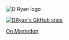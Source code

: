 <img src="https://dryan-com.s3.amazonaws.com/assets/mark.svg" alt="D Ryan logo">

[![DRyan's GitHub stats](https://github-readme-stats.vercel.app/api?username=dryan&theme=dark&show_icons=true)](https://github.com/anuraghazra/github-readme-stats)

<a rel="me nofollow" href="https://social.dryan.com/@d">On Mastodon</a>
<link rel="me" href="https://social.dryan.com/@d" />
